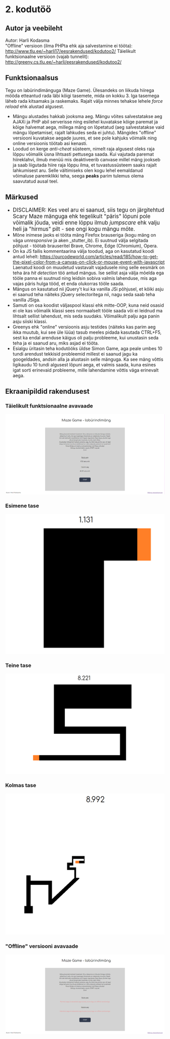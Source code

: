 # 2. kodutöö

## Autor ja veebileht

Autor: Harli Kodasma  
"Offline" versioon (ilma PHPta ehk aja salvestamine ei tööta): http://www.tlu.ee/~harli17/eesrakendused/kodutoo2/
Täielikult funktsionaalne versioon (vajab tunnelit): http://greeny.cs.tlu.ee/~harli/eesrakendused/kodutoo2/

## Funktsionaalsus

Tegu on labürindimänguga (Maze Game). Ülesandeks on liikuda hiirega mööda etteantud rada läbi kõigi tasemete, mida on kokku 3. Iga tasemega läheb rada kitsamaks ja raskemaks. Rajalt välja minnes tehakse lehele _force reload_ ehk alustad algusest.
* Mängu alustades hakkab jooksma aeg. Mängu võites salvestatakse aeg AJAXi ja PHP abil serverisse ning esilehel kuvatakse kõige paremat ja kõige halvemat aega, millega mäng on lõpetatud (aeg salvestatakse vaid mängu lõpetamisel, rajalt lahkudes seda ei juhtu). Mängides "offline" versiooni kuvatakse aegade juures, et see pole kahjuks võimalik ning online versioonis töötab asi kenasti.
* Loodud on kerge _anti-cheat_ süsteem, nimelt raja algusest oleks raja lõppu võimalik üsna lihtsasti pettusega saada. Kui vajutada paremat hiireklahvi, ilmub menüü mis deaktiveerib canvase millel mäng jookseb ja saab liigutada hiire raja lõppu ilma, et tuvastussüsteem saaks rajalt lahkumisest aru. Selle vältimiseks olen kogu lehel eemaldanud võimaluse paremklikki teha, seega **peaks** parim tulemus olema saavutatud ausal teel.


## Märkused

* <span style="font-size: 120%">DISCLAIMER: Kes veel aru ei saanud, siis tegu on järgitehtud Scary Maze mänguga ehk tegelikult "päris" lõpuni pole võimalik jõuda, veidi enne lõppu ilmub _jumpscare_ ehk valju heli ja "hirmus" pilt - see ongi kogu mängu mõte.</span>
* Mõne inimese jaoks ei tööta mäng Firefox brauseriga (kogu mäng on väga _unresponsive_ ja aken _stutter_ib). Ei suutnud välja selgitada põhjust - töötab brauseritel Brave, Chrome, Edge (Chromium), Opera.
* On ka JS failis kommentaarina välja toodud, aga on kasutatud koodi antud lehelt: https://ourcodeworld.com/articles/read/185/how-to-get-the-pixel-color-from-a-canvas-on-click-or-mouse-event-with-javascript
Laenatud koodi on muudetud vastavalt vajadusele ning selle eesmärk on teha ära _hit detection_ töö antud mängus. Ise sellist asja välja mõelda ega tööle panna ei suutnud ning leidsin sobiva valmis lahenduse, mis aga vajas päris hulga tööd, et enda olukorras tööle saada.
* Mängus on kasutatud nii jQuery't kui ka vanilla JSi põhjusel, et kõiki asju ei saanud teha näiteks jQuery selectoritega nii, nagu seda saab teha vanilla JSiga.
* Samuti on osa koodist väljaspool klassi ehk mitte-OOP, kuna neid osasid ei ole kas võimalik klassi sees normaalselt tööle saada või ei leidnud ma lihtsalt sellist lahendust, mis seda suudaks. Võimalikult palju aga panin asju siiski klassi.
* Greenys ehk "online" versioonis asju testides (näiteks kas parim aeg ikka muutub, kui see üle lüüa) tasub meeles pidada kasutada CTRL+F5, sest ka endal arenduse käigus oli palju probleeme, kui unustasin seda teha ja ei saanud aru, miks asjad ei tööta.
* Esialgu üritasin teha kodutööks üldse Simon Game, aga peale umbes 10 tundi arendust tekkisid probleemid millest ei saanud jagu ka googeldades, andsin alla ja alustasin selle mänguga. Ka see mäng võttis ligikaudu 10 tundi algusest lõpuni aega, et valmis saada, kuna esines igat sorti erinevaid probleeme, mille lahendamine võttis väga erinevalt aega.

## Ekraanipildid rakendusest

### Täielikult funktsionaalne avavaade

![Esimene screenshot](screenshots/screen1.png)

### Esimene tase

![Teine screenshot](screenshots/screen2.png)

### Teine tase

![Kolmas screenshot](screenshots/screen3.png)

### Kolmas tase

![Neljas screenshot](screenshots/screen4.png)

### "Offline" versiooni avavaade

![Viies screenshot](screenshots/screen5.png)